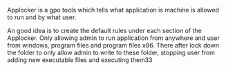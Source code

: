 Applocker is a gpo tools which tells what application is machine is allowed to run and by what user. 

An good idea is to create the default rules under each section of the Applocker. 
Only allowing admin to run application from anywhere and user from windows, program files and program files x86. There after lock down the folder to only allow admin to write to these folder, stopping user from adding new executable files and executing them33